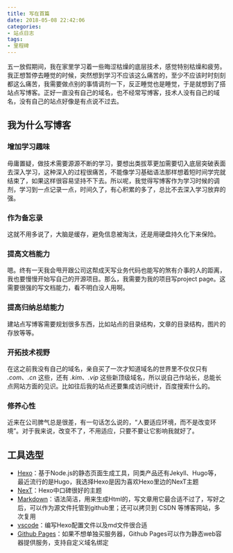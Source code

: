 ```yaml
---
title: 写在首篇
date: 2018-05-08 22:42:06
categories:
- 站点日志
tags:
- 里程碑
---
```


五一放假期间，我在家里学习着一些晦涩枯燥的底层技术，感觉特别枯燥和疲劳。我正想暂停去睡觉的时候，突然想到学习不应该这么痛苦的，至少不应该时时刻刻都这么痛苦，我需要做点别的事情调剂一下，反正睡觉也是睡觉，于是就想到了搭站点写博客。正好一直没有自己的域名，也不经常写博客，技术人没有自己的域名，没有自己的站点好像是有点说不过去。
<!-- more -->
## 我为什么写博客
### 增加学习趣味
毋庸置疑，做技术需要源源不断的学习，要想出类拔萃更加需要切入底层突破表面去深入学习，这种深入的过程很痛苦，不能像学习基础语法那样想着短时间学完就结束了，如果这样很容易坚持不下去。所以呢，我觉得写博客作为学习时候的调剂，学习到一点记录一点，时间久了，有心积累的多了，总比不去深入学习放弃的强。

### 作为备忘录
这就不用多说了，大脑是缓存，避免信息被淘汰，还是用硬盘持久化下来保险。

### 提高文档能力
嗯。终有一天我会甩开跟公司这帮成天写业务代码也能写的煞有介事的人的距离，我也要慢慢开始写自己的开源项目。那么，我需要为我的项目写project page。这需要很强的写文档能力，看不明白没人用啊。

### 提高归纳总结能力
建站点写博客需要规划很多东西，比如站点的目录结构，文章的目录结构，图片的存放等等。

### 开拓技术视野
在这之前我没有自己的域名，亲自买了一次才知道域名的世界里不仅仅只有 *.com*、*.cn* 这些，还有 *.kim*、*.vip* 这些新顶级域名，所以说自己作站长，总能长点网站方面的见识。比如往后我的站点还要集成访问统计，百度搜索什么的。

### 修养心性
近来在公司脾气总是很差，有一句话怎么说的，“人要适应环境，而不是改变环境”。对于我来说，改变不了，不用适应，只要不要让它影响我就好了。

## 工具选型
- [Hexo](https://hexo.io/)：基于Node.js的静态页面生成工具，同类产品还有Jekyll、Hugo等，最近流行的是Hugo，我选择Hexo是因为喜欢Hexo里边的NexT主题
- [NexT](https://theme-next.iissnan.com/)：Hexo中口碑很好的主题
- [Markdown](https://www.appinn.com/markdown/index.html)：语法简洁，用来生成Html的，写文章用它最合适不过了，写好之后，可以作为源文件托管到github里；还可以拷贝到 CSDN 等博客网站，多次复用
- [vscode](https://code.visualstudio.com/)：编写Hexo配置文件以及md文件很合适
- [Github Pages](https://pages.github.com/)：如果不想单独买服务器，Github Pages可以作为静态web容器提供服务，支持自定义域名绑定
